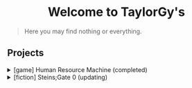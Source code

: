 # <center> Welcome to TaylorGy's </center>

> Here you may find nothing or everything.

## Projects

<details>
<summary> [game] Human Resource Machine (completed) </summary>
  <ul>
    <li> <a href="./human_resource_machine/solutions"> solutions </a> </li> 
  </ul>
</details>

<details>
<summary> [fiction] Steins;Gate 0 (updating) </summary>
  <ul>
    <li> <a href="./steins_gate_0/docs/0000"> 0000 </a> </li>
    <li> <a href="./steins_gate_0/docs/0001"> 0001 </a> </li>
    <li> <a href="./steins_gate_0/docs/0002"> 0002 </a> </li>
    <li> <a href="./steins_gate_0/docs/0003"> 0003 </a> </li>
    <li> <a href="./steins_gate_0/docs/0004"> 0004 </a> </li>
    <li> <a href="./steins_gate_0/docs/0005"> 0005 </a> </li>
    <li> <a href="./steins_gate_0/docs/0006"> 0006 </a> </li>
    <li> <a href="./steins_gate_0/docs/0007"> 0007 </a> </li>
    <li> <a href="./steins_gate_0/docs/0008"> 0008 </a> </li>
    <li> <a href="./steins_gate_0/docs/0009"> 0009 </a> </li>
    <li> <a href="./steins_gate_0/docs/0010"> 0010 </a> </li>
    <li> <a href="./steins_gate_0/docs/0011"> 0011 </a> </li>
    <li> <a href="./steins_gate_0/docs/0012"> 0012 </a> </li>
    <li> <a href="./steins_gate_0/docs/0013"> 0013 </a> </li>
    <li> <a href="./steins_gate_0/docs/0014"> 0014 </a> </li>
    <li> <a href="./steins_gate_0/docs/0015"> 0015 </a> </li>
    <li> <a href="./steins_gate_0/docs/0016"> 0016 </a> </li>
    <li> <a href="./steins_gate_0/docs/0017"> 0017 </a> </li>
    <li> <a href="./steins_gate_0/docs/0018"> 0018 </a> </li>
    <li> <a href="./steins_gate_0/docs/0019"> 0019 </a> </li>
    <li> <a href="./steins_gate_0/docs/0020"> 0020 </a> </li>
    <li> <a href="./steins_gate_0/docs/0021"> 0021 </a> </li>
    <li> <a href="./steins_gate_0/docs/0022"> 0022 </a> </li>
    <li> <a href="./steins_gate_0/docs/0023"> 0023 </a> </li>
    <li> <a href="./steins_gate_0/docs/0024"> 0024 </a> </li>
    <li> <a href="./steins_gate_0/docs/0025"> 0025 </a> </li>
    <li> <a href="./steins_gate_0/docs/0026"> 0026 </a> </li>
    <li> <a href="./steins_gate_0/docs/0027"> 0027 </a> </li>
    <li> <a href="./steins_gate_0/docs/0028"> 0028 </a> </li>
    <li> <a href="./steins_gate_0/docs/0029"> 0029 </a> </li>
    <li> <a href="./steins_gate_0/docs/0030"> 0030 </a> </li>
    <li> <a href="./steins_gate_0/docs/0031"> 0031 </a> </li>
    <li> <a href="./steins_gate_0/docs/0032"> 0032 </a> </li>
    <li> <a href="./steins_gate_0/docs/0033"> 0033 </a> </li>
    <li> <a href="./steins_gate_0/docs/0034"> 0034 </a> </li>
    <li> <a href="./steins_gate_0/docs/0035"> 0035 </a> </li>
    <li> <a href="./steins_gate_0/docs/0036"> 0036 </a> </li>
    <li> <a href="./steins_gate_0/docs/0037"> 0037 </a> </li>
    <li> <a href="./steins_gate_0/docs/0038"> 0038 </a> </li>
    <li> <a href="./steins_gate_0/docs/0039"> 0039 </a> </li>
    <li> <a href="./steins_gate_0/docs/0040"> 0040 </a> </li>
    <li> <a href="./steins_gate_0/docs/0041"> 0041 </a> </li>
    <li> <a href="./steins_gate_0/docs/0042"> 0042 </a> </li>
    <li> <a href="./steins_gate_0/docs/0043"> 0043 </a> </li>
  </ul>
</details>

